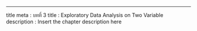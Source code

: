 ---
title meta  : บทที่ 3
title       : Exploratory Data Analysis on Two Variable
description : Insert the chapter description here
